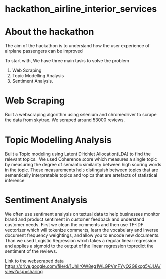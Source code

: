 # hackathon_airline_interior_services

# About the hackathon

The aim of the hackathon is to understand how the user experience of airplane passengers can be improved.


To start with, We have three main tasks to solve the problem
1) Web Scraping
2) Topic Modelling Analysis
3) Sentiment Analysis.

# Web Scraping

Built a webscraping algorithm using selenium and chromedriver to scrape the data from skytrax. We scraped around 53000 reviews.

# Topic Modelling Analysis

Built a Topic modeling using Latent Dirichlet Allocation(LDA) to find the relevant topics.  We used Coherence score which measures a single topic
by measuring the degree of semantic similarity
between high scoring words in the topic. These
measurements help distinguish between topics
that are semantically interpretable topics and
topics that are artefacts of statistical inference

# Sentiment Analysis

We often use sentiment analysis on textual data to help businesses monitor brand and product sentiment in customer feedback and understand customer needs.
First we clean the comments and then use TF-IDF vectorizer which will tokenize comments, learn the vocabulary and inverse document frequency weightings, and allow you to encode new documents.
Than we used Logistic Regression which takes a regular linear regression and applies a sigmoid to the output of the linear regression topredict the sentiment of the reviews.



Link to the webscraped data
https://drive.google.com/file/d/1UhiIrOW8eg1WLGPVmFYyQ2G8xcg5VJUA/view?usp=sharing
